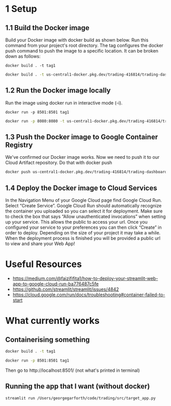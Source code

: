 # 1 Setup

## 1.1 Build the Docker image

Build your Docker image with docker build as shown below. Run this command from your project's root directory.
The tag configures the docker push command to push the image to a specific location. It can be broken down as follows:

```docker build . -t tag1```


```bash
docker build . -t us-central1-docker.pkg.dev/trading-416814/trading-dashboard/1.0:tag3
```
## 1.2 Run the Docker image locally

Run the image using docker run in interactive mode (-i).

```docker run -p 8501:8501 tag1```

```bash
docker run -p 8080:8080 -t us-central1-docker.pkg.dev/trading-416814/trading-dashboard/1.0:tag3
```

## 1.3 Push the Docker image to Google Container Registry

We've confirmed our Docker image works. Now we need to push it to our Cloud Artifact repository. Do that with docker push

```bash
docker push us-central1-docker.pkg.dev/trading-416814/trading-dashboard/1.0:tag3
```

## 1.4 Deploy the Docker image to Cloud Services

In the Navigation Menu of your Google Cloud page find Google Cloud Run. Select “Create Service”. Google Cloud Run should automatically recognize the container you uploaded so you can select it for deployment.
Make sure to check the box that says “Allow unauthenticated invocations” when setting up your service. This allows the public to access your url.
Once you configured your service to your preferences you can then click “Create” in order to deploy.
Depending on the size of your project it may take a while. When the deployment process is finished you will be provided a public url to view and share your Web App!

# Useful Resources

- https://medium.com/@faizififita1/how-to-deploy-your-streamlit-web-app-to-google-cloud-run-ba776487c5fe
- https://github.com/streamlit/streamlit/issues/4842
- https://cloud.google.com/run/docs/troubleshooting#container-failed-to-start


# What currently works

## Containerising something

```bash
docker build . -t tag1
```

```bash
docker run -p 8501:8501 tag1
```

Then go to http://localhost:8501/ (not what's printed in terminal)

## Running the app that I want (without docker)

```bash
streamlit run /Users/georgegarforth/code/trading/src/target_app.py
```